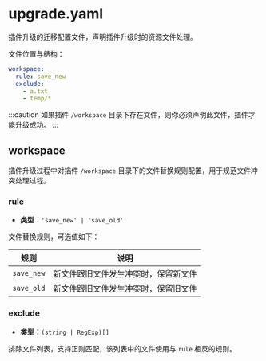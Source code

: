 # upgrade.yaml

插件升级的迁移配置文件，声明插件升级时的资源文件处理。

文件位置与结构：

```yaml title="/config/upgrade.yaml"
workspace:
  rule: save_new
  exclude:
    - a.txt
    - temp/*
```

:::caution
如果插件 `/workspace` 目录下存在文件，则你必须声明此文件，插件才能升级成功。
:::

## workspace

插件升级过程中对插件 `/workspace` 目录下的文件替换规则配置，用于规范文件冲突处理过程。

### rule

- **类型：**`'save_new' | 'save_old'`

文件替换规则，可选值如下：

| 规则       | 说明                                 |
| ---------- | ------------------------------------ |
| `save_new` | 新文件跟旧文件发生冲突时，保留新文件 |
| `save_old` | 新文件跟旧文件发生冲突时，保留旧文件 |

### exclude

- **类型：**`(string | RegExp)[]`

排除文件列表，支持正则匹配，该列表中的文件使用与 `rule` 相反的规则。
